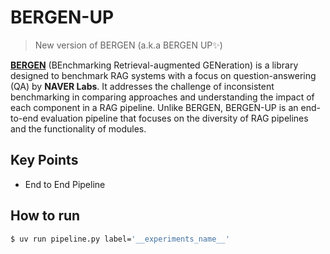 # BERGEN-UP

>   New version of BERGEN (a.k.a BERGEN UP✨)

[**BERGEN**](https://github.com/naver/bergen?tab=readme-ov-file) (BEnchmarking Retrieval-augmented GENeration) is a library designed to benchmark RAG systems with a focus on question-answering (QA) by **NAVER Labs**. It addresses the challenge of inconsistent benchmarking in comparing approaches and understanding the impact of each component in a RAG pipeline. Unlike BERGEN, BERGEN-UP is an end-to-end evaluation pipeline that focuses on the diversity of RAG pipelines and the functionality of modules.


## Key Points
- End to End Pipeline


## How to run

```bash
$ uv run pipeline.py label='__experiments_name__'
```